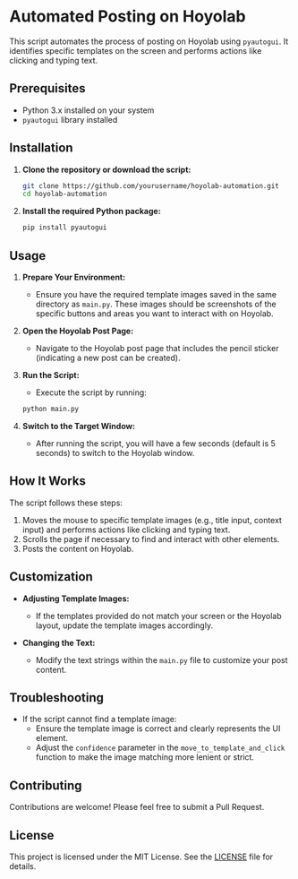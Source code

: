 # Automated Posting on Hoyolab

This script automates the process of posting on Hoyolab using `pyautogui`. It identifies specific templates on the screen and performs actions like clicking and typing text.

## Prerequisites

- Python 3.x installed on your system
- `pyautogui` library installed

## Installation

1. **Clone the repository or download the script:**

    ```bash
    git clone https://github.com/yourusername/hoyolab-automation.git
    cd hoyolab-automation
    ```

2. **Install the required Python package:**

    ```bash
    pip install pyautogui
    ```

## Usage

1. **Prepare Your Environment:**

    - Ensure you have the required template images saved in the same directory as `main.py`. These images should be screenshots of the specific buttons and areas you want to interact with on Hoyolab.

2. **Open the Hoyolab Post Page:**

    - Navigate to the Hoyolab post page that includes the pencil sticker (indicating a new post can be created).

3. **Run the Script:**

    - Execute the script by running:

    ```bash
    python main.py
    ```

4. **Switch to the Target Window:**

    - After running the script, you will have a few seconds (default is 5 seconds) to switch to the Hoyolab window.

## How It Works

The script follows these steps:
1. Moves the mouse to specific template images (e.g., title input, context input) and performs actions like clicking and typing text.
2. Scrolls the page if necessary to find and interact with other elements.
3. Posts the content on Hoyolab.

## Customization

- **Adjusting Template Images:**
  - If the templates provided do not match your screen or the Hoyolab layout, update the template images accordingly.
  
- **Changing the Text:**
  - Modify the text strings within the `main.py` file to customize your post content.

## Troubleshooting

- If the script cannot find a template image:
  - Ensure the template image is correct and clearly represents the UI element.
  - Adjust the `confidence` parameter in the `move_to_template_and_click` function to make the image matching more lenient or strict.

## Contributing

Contributions are welcome! Please feel free to submit a Pull Request.

## License

This project is licensed under the MIT License. See the [LICENSE](LICENSE) file for details.
